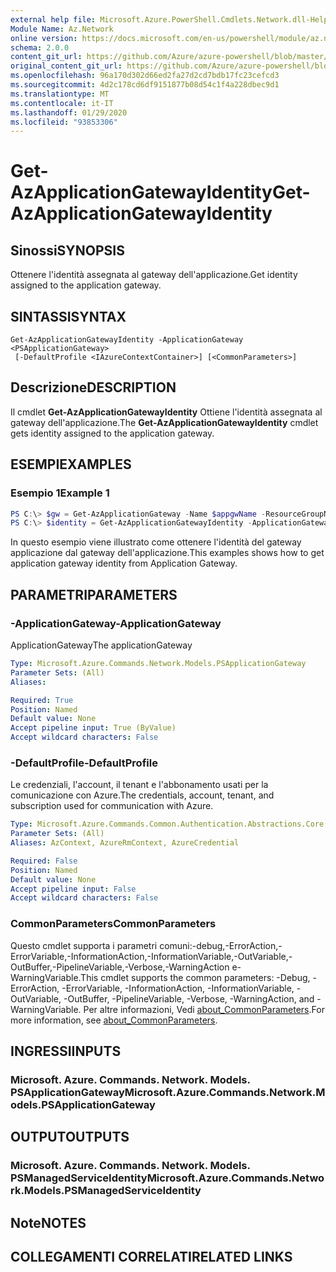 ```yaml
---
external help file: Microsoft.Azure.PowerShell.Cmdlets.Network.dll-Help.xml
Module Name: Az.Network
online version: https://docs.microsoft.com/en-us/powershell/module/az.network/get-azapplicationgatewayidentity
schema: 2.0.0
content_git_url: https://github.com/Azure/azure-powershell/blob/master/src/Network/Network/help/Get-AzApplicationGatewayIdentity.md
original_content_git_url: https://github.com/Azure/azure-powershell/blob/master/src/Network/Network/help/Get-AzApplicationGatewayIdentity.md
ms.openlocfilehash: 96a170d302d66ed2fa27d2cd7bdb17fc23cefcd3
ms.sourcegitcommit: 4d2c178cd6df9151877b08d54c1f4a228dbec9d1
ms.translationtype: MT
ms.contentlocale: it-IT
ms.lasthandoff: 01/29/2020
ms.locfileid: "93853306"
---
```

# <span data-ttu-id="56ec9-101">Get-AzApplicationGatewayIdentity</span><span class="sxs-lookup"><span data-stu-id="56ec9-101">Get-AzApplicationGatewayIdentity</span></span>

## <span data-ttu-id="56ec9-102">Sinossi</span><span class="sxs-lookup"><span data-stu-id="56ec9-102">SYNOPSIS</span></span>
<span data-ttu-id="56ec9-103">Ottenere l'identità assegnata al gateway dell'applicazione.</span><span class="sxs-lookup"><span data-stu-id="56ec9-103">Get identity assigned to the application gateway.</span></span>

## <span data-ttu-id="56ec9-104">SINTASSI</span><span class="sxs-lookup"><span data-stu-id="56ec9-104">SYNTAX</span></span>

```
Get-AzApplicationGatewayIdentity -ApplicationGateway <PSApplicationGateway>
 [-DefaultProfile <IAzureContextContainer>] [<CommonParameters>]
```

## <span data-ttu-id="56ec9-105">Descrizione</span><span class="sxs-lookup"><span data-stu-id="56ec9-105">DESCRIPTION</span></span>
<span data-ttu-id="56ec9-106">Il cmdlet **Get-AzApplicationGatewayIdentity** Ottiene l'identità assegnata al gateway dell'applicazione.</span><span class="sxs-lookup"><span data-stu-id="56ec9-106">The **Get-AzApplicationGatewayIdentity** cmdlet gets identity assigned to the application gateway.</span></span>

## <span data-ttu-id="56ec9-107">ESEMPI</span><span class="sxs-lookup"><span data-stu-id="56ec9-107">EXAMPLES</span></span>

### <span data-ttu-id="56ec9-108">Esempio 1</span><span class="sxs-lookup"><span data-stu-id="56ec9-108">Example 1</span></span>
```powershell
PS C:\> $gw = Get-AzApplicationGateway -Name $appgwName -ResourceGroupName $resgpName
PS C:\> $identity = Get-AzApplicationGatewayIdentity -ApplicationGateway $gw
```

<span data-ttu-id="56ec9-109">In questo esempio viene illustrato come ottenere l'identità del gateway applicazione dal gateway dell'applicazione.</span><span class="sxs-lookup"><span data-stu-id="56ec9-109">This examples shows how to get application gateway identity from Application Gateway.</span></span>

## <span data-ttu-id="56ec9-110">PARAMETRI</span><span class="sxs-lookup"><span data-stu-id="56ec9-110">PARAMETERS</span></span>

### <span data-ttu-id="56ec9-111">-ApplicationGateway</span><span class="sxs-lookup"><span data-stu-id="56ec9-111">-ApplicationGateway</span></span>
<span data-ttu-id="56ec9-112">ApplicationGateway</span><span class="sxs-lookup"><span data-stu-id="56ec9-112">The applicationGateway</span></span>

```yaml
Type: Microsoft.Azure.Commands.Network.Models.PSApplicationGateway
Parameter Sets: (All)
Aliases:

Required: True
Position: Named
Default value: None
Accept pipeline input: True (ByValue)
Accept wildcard characters: False
```

### <span data-ttu-id="56ec9-113">-DefaultProfile</span><span class="sxs-lookup"><span data-stu-id="56ec9-113">-DefaultProfile</span></span>
<span data-ttu-id="56ec9-114">Le credenziali, l'account, il tenant e l'abbonamento usati per la comunicazione con Azure.</span><span class="sxs-lookup"><span data-stu-id="56ec9-114">The credentials, account, tenant, and subscription used for communication with Azure.</span></span>

```yaml
Type: Microsoft.Azure.Commands.Common.Authentication.Abstractions.Core.IAzureContextContainer
Parameter Sets: (All)
Aliases: AzContext, AzureRmContext, AzureCredential

Required: False
Position: Named
Default value: None
Accept pipeline input: False
Accept wildcard characters: False
```

### <span data-ttu-id="56ec9-115">CommonParameters</span><span class="sxs-lookup"><span data-stu-id="56ec9-115">CommonParameters</span></span>
<span data-ttu-id="56ec9-116">Questo cmdlet supporta i parametri comuni:-debug,-ErrorAction,-ErrorVariable,-InformationAction,-InformationVariable,-OutVariable,-OutBuffer,-PipelineVariable,-Verbose,-WarningAction e-WarningVariable.</span><span class="sxs-lookup"><span data-stu-id="56ec9-116">This cmdlet supports the common parameters: -Debug, -ErrorAction, -ErrorVariable, -InformationAction, -InformationVariable, -OutVariable, -OutBuffer, -PipelineVariable, -Verbose, -WarningAction, and -WarningVariable.</span></span> <span data-ttu-id="56ec9-117">Per altre informazioni, Vedi [about_CommonParameters](https://go.microsoft.com/fwlink/?LinkID=113216).</span><span class="sxs-lookup"><span data-stu-id="56ec9-117">For more information, see [about_CommonParameters](https://go.microsoft.com/fwlink/?LinkID=113216).</span></span>

## <span data-ttu-id="56ec9-118">INGRESSI</span><span class="sxs-lookup"><span data-stu-id="56ec9-118">INPUTS</span></span>

### <span data-ttu-id="56ec9-119">Microsoft. Azure. Commands. Network. Models. PSApplicationGateway</span><span class="sxs-lookup"><span data-stu-id="56ec9-119">Microsoft.Azure.Commands.Network.Models.PSApplicationGateway</span></span>

## <span data-ttu-id="56ec9-120">OUTPUT</span><span class="sxs-lookup"><span data-stu-id="56ec9-120">OUTPUTS</span></span>

### <span data-ttu-id="56ec9-121">Microsoft. Azure. Commands. Network. Models. PSManagedServiceIdentity</span><span class="sxs-lookup"><span data-stu-id="56ec9-121">Microsoft.Azure.Commands.Network.Models.PSManagedServiceIdentity</span></span>

## <span data-ttu-id="56ec9-122">Note</span><span class="sxs-lookup"><span data-stu-id="56ec9-122">NOTES</span></span>

## <span data-ttu-id="56ec9-123">COLLEGAMENTI CORRELATI</span><span class="sxs-lookup"><span data-stu-id="56ec9-123">RELATED LINKS</span></span>
